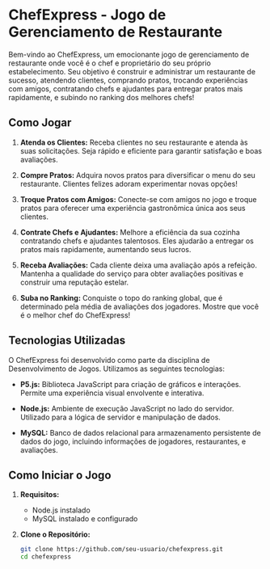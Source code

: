 # ChefExpress - Jogo de Gerenciamento de Restaurante

Bem-vindo ao ChefExpress, um emocionante jogo de gerenciamento de restaurante onde você é o chef e proprietário do seu próprio estabelecimento. Seu objetivo é construir e administrar um restaurante de sucesso, atendendo clientes, comprando pratos, trocando experiências com amigos, contratando chefs e ajudantes para entregar pratos mais rapidamente, e subindo no ranking dos melhores chefs!

## Como Jogar

1. **Atenda os Clientes:** Receba clientes no seu restaurante e atenda às suas solicitações. Seja rápido e eficiente para garantir satisfação e boas avaliações.

2. **Compre Pratos:** Adquira novos pratos para diversificar o menu do seu restaurante. Clientes felizes adoram experimentar novas opções!

3. **Troque Pratos com Amigos:** Conecte-se com amigos no jogo e troque pratos para oferecer uma experiência gastronômica única aos seus clientes.

4. **Contrate Chefs e Ajudantes:** Melhore a eficiência da sua cozinha contratando chefs e ajudantes talentosos. Eles ajudarão a entregar os pratos mais rapidamente, aumentando seus lucros.

5. **Receba Avaliações:** Cada cliente deixa uma avaliação após a refeição. Mantenha a qualidade do serviço para obter avaliações positivas e construir uma reputação estelar.

6. **Suba no Ranking:** Conquiste o topo do ranking global, que é determinado pela média de avaliações dos jogadores. Mostre que você é o melhor chef do ChefExpress!

## Tecnologias Utilizadas

O ChefExpress foi desenvolvido como parte da disciplina de Desenvolvimento de Jogos. Utilizamos as seguintes tecnologias:

- **P5.js:** Biblioteca JavaScript para criação de gráficos e interações. Permite uma experiência visual envolvente e interativa.

- **Node.js:** Ambiente de execução JavaScript no lado do servidor. Utilizado para a lógica de servidor e manipulação de dados.

- **MySQL:** Banco de dados relacional para armazenamento persistente de dados do jogo, incluindo informações de jogadores, restaurantes, e avaliações.

## Como Iniciar o Jogo

1. **Requisitos:**
   - Node.js instalado
   - MySQL instalado e configurado

2. **Clone o Repositório:**
   ```bash
   git clone https://github.com/seu-usuario/chefexpress.git
   cd chefexpress

